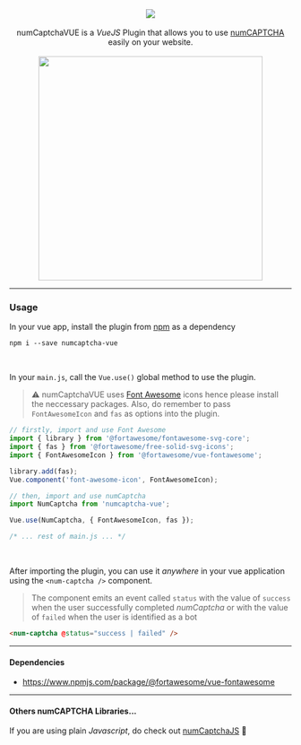 <div align="center">
  <img src="https://numcaptcha.s3.amazonaws.com/static/logo.png">
</div>

<br />

<div align="center">numCaptchaVUE is a <i>VueJS</i> Plugin that allows you to use <u>numCAPTCHA</u> easily on your website.</div>

<br />

<div align="center">
  <img src="https://numcaptcha.s3.amazonaws.com/static/numCaptcha-1.png" width="400px">
</div>

---

### Usage

In your vue app, install the plugin from [npm](https://www.npmjs.com/get-npm) as a dependency

```
npm i --save numcaptcha-vue
```

<br />

In your `main.js`, call the `Vue.use()` global method to use the plugin.

> :warning: numCaptchaVUE uses [Font Awesome](https://www.npmjs.com/package/@fortawesome/vue-fontawesome) icons hence please install the neccessary packages. Also, do remember to pass `FontAwesomeIcon` and `fas` as options into the plugin.

```js
// firstly, import and use Font Awesome
import { library } from '@fortawesome/fontawesome-svg-core';
import { fas } from '@fortawesome/free-solid-svg-icons';
import { FontAwesomeIcon } from '@fortawesome/vue-fontawesome';

library.add(fas);
Vue.component('font-awesome-icon', FontAwesomeIcon);

// then, import and use numCaptcha
import NumCaptcha from 'numcaptcha-vue';

Vue.use(NumCaptcha, { FontAwesomeIcon, fas });

/* ... rest of main.js ... */
```

<br />

After importing the plugin, you can use it _anywhere_ in your vue application using the `<num-captcha />` component.

> The component emits an event called `status` with the value of `success` when the user successfully completed _numCaptcha_ or with the value of `failed` when the user is identified as a bot

```html
<num-captcha @status="success | failed" />
```

---

#### Dependencies

- https://www.npmjs.com/package/@fortawesome/vue-fontawesome

---

#### Others numCAPTCHA Libraries...

If you are using plain _Javascript_, do check out [numCaptchaJS](https://github.com/Kabbage-Babbage/libraryJS) :tada:
